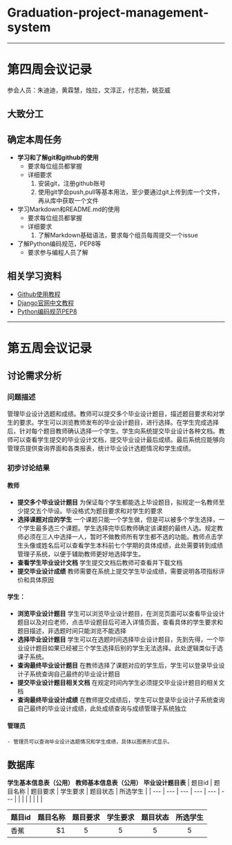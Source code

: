 # Graduation-project-management-system
***
# 第四周会议记录
参会人员：朱迪迪，黄霖慧，烛拉，文淳正，付志勃，姚亚威

## 大致分工


## 确定本周任务
- **学习和了解git和github的使用**
   - 要求每位组员都掌握
   - 详细要求
      1.	安装git，注册github账号
      2.	使用git学会push,pull等基本用法，至少要通过git上传到库一个文件，再从库中获取一个文件
- 学习Markdown和README.md的使用
   - 要求每位组员都掌握
   - 详细要求
     1. 了解Markdown基础语法，要求每个组员每周提交一个issue
- 了解Python编码规范，PEP8等
   - 要求参与编程人员了解

## 相关学习资料
- [Github使用教程](http://www.runoob.com/git/git-remote-repo.html)
- [Django官网中文教程](https://docs.djangoproject.com/zh-hans/2.1/intro/?tdsourcetag=s_pctim_aiomsg)
- [Python编码规范PEP8](https://blog.csdn.net/Jmilk/article/details/53996580#%E4%BB%A3%E7%A0%81%E5%B8%83%E5%B1%80)

***
# 第五周会议记录
## 讨论需求分析
### 问题描述
 管理毕业设计选题和成绩。教师可以提交多个毕业设计题目，描述题目要求和对学生的要求。学生可以浏览教师发布的毕业设计题目，进行选择。在学生完成选择后，针对每个题目教师确认选择一个学生。学生向系统提交毕业设计各种文档。教师可以查看学生提交的毕业设计文档，提交毕业设计最后成绩。最后系统应能够向管理员提供查询界面和各类报表，统计毕业设计选题情况和学生成绩。
 ### 初步讨论结果
 #### 教师
 - **提交多个毕业设计题目**
   为保证每个学生都能选上毕设题目，拟规定一名教师至少提交五个毕设。毕设格式为题目要求和对学生的要求
 - **选择课题对应的学生**
   一个课题只能一个学生做，但是可以被多个学生选择，一个学生最多选三个课题。学生选择完毕后教师确定该课题的最终人选。规定教师必须在三人中选择一人，暂时不做教师所有学生都不选的功能。教师点击学生头像或姓名后可以查看学生本科前七个学期的具体成绩，此处需要转到成绩管理子系统，以便于辅助教师更好地选择学生。
 - **查看学生毕业设计文档**
   学生提交文档后教师可查看并下载文档
 - **提交毕业设计成绩**
   教师需要在系统上提交学生毕设成绩，需要说明各项指标评价和具体原因
 #### 学生：
 - **浏览毕业设计题目**
   学生可以浏览毕业设计题目，在浏览页面可以查看毕业设计题目以及对应老师，点击毕设题目后可进入详情页面，查看具体的学生要求和题目描述，非选题时间只能浏览不能选择
 - **选择毕业设计题目**
   学生可以在选题时间选择毕业设计题目，先到先得，一个毕业设计题目如果已经被三个学生选择后别的学生无法选择。此处逻辑类似于选课子系统。
 - **查询最终毕业设计题目**
   在教师选择了课题对应的学生后，学生可以登录毕业设计子系统查询自己最终的毕业设计题目
 - **提交毕业设计题目相关文档**
   在规定时间内学生必须提交毕业设计题目的相关文档
 -  **查询最终毕业设计成绩**
    在教师提交成绩后，学生可以登录毕业设计子系统查询自己最终的毕业设计成绩，此处成绩查询与成绩管理子系统独立
  #### 管理员
    - 管理员可以查询毕业设计选题情况和学生成绩，具体以图表形式显示。
 ## 数据库
 **学生基本信息表（公用）**
 **教师基本信息表（公用）**
 **毕业设计题目表**
| 题目id        | 题目名称    | 题目要求  | 学生要求 | 题目状态 | 所选学生 | 
| --- | --- | --- | --- | --- | --- |
|  |  |  |  |  |  |

| 题目id        |  题目名称    | 题目要求  |  学生要求  |  题目状态  |  所选学生  |
| --------   | -----:   | :----: |  :----: |  :----: |  :----: | 
| 香蕉        | $1      |   5    |  5    |  5    |  5    |  

